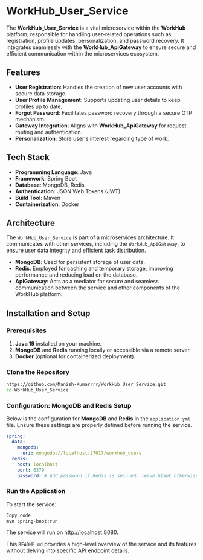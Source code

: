 # WorkHub_User_Service

The **WorkHub_User_Service** is a vital microservice within the **WorkHub** platform, responsible for handling user-related operations such as registration, profile updates, personalization, and password recovery. It integrates seamlessly with the **WorkHub_ApiGateway** to ensure secure and efficient communication within the microservices ecosystem.

## Features

- **User Registration**: Handles the creation of new user accounts with secure data storage.
- **User Profile Management**: Supports updating user details to keep profiles up to date.
- **Forgot Password**: Facilitates password recovery through a secure OTP mechanism.
- **Gateway Integration**: Aligns with **WorkHub_ApiGateway** for request routing and authentication.
- **Personalization**: Store user's interest regarding type of work.

## Tech Stack

- **Programming Language**: Java
- **Framework**: Spring Boot
- **Database**: MongoDB, Redis
- **Authentication**: JSON Web Tokens (JWT)
- **Build Tool**: Maven
- **Containerization**: Docker

## Architecture

The `WorkHub_User_Service` is part of a microservices architecture. It communicates with other services, including the `WorkHub_ApiGateway`, to ensure user data integrity and efficient task distribution.

- **MongoDB**: Used for persistent storage of user data.
- **Redis**: Employed for caching and temporary storage, improving performance and reducing load on the database.
- **ApiGateway**: Acts as a mediator for secure and seamless communication between the service and other components of the WorkHub platform.

## Installation and Setup

### Prerequisites

1. **Java 19** installed on your machine.
2. **MongoDB** and **Redis** running locally or accessible via a remote server.
3. **Docker** (optional for containerized deployment).

### Clone the Repository

```bash
https://github.com/Manish-Kumarrrr/WorkHub_User_Service.git
cd WorkHub_User_Service
```

### Configuration: MongoDB and Redis Setup

Below is the configuration for **MongoDB** and **Redis** in the `application.yml` file. Ensure these settings are properly defined before running the service.

```yaml
spring:
  data:
    mongodb:
      uri: mongodb://localhost:27017/workhub_users
  redis:
    host: localhost
    port: 6379
    password: # Add password if Redis is secured; leave blank otherwise

```

### Run the Application
To start the service:

```bash
Copy code
mvn spring-boot:run
```
The service will run on http://localhost:8080.


This `README.md` provides a high-level overview of the service and its features without delving into specific API endpoint details.


